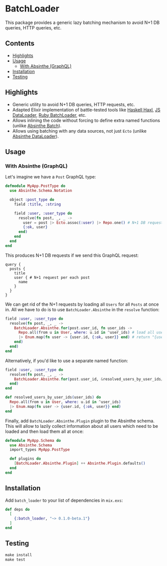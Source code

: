 # BatchLoader

This package provides a generic lazy batching mechanism to avoid N+1 DB queries, HTTP queries, etc.

## Contents

* [Highlights](#highlights)
* [Usage](#usage)
  * [With Absinthe (GraphQL)](#with-absinthe-graphql)
* [Installation](#installation)
* [Testing](#testing)

## Highlights

* Generic utility to avoid N+1 DB queries, HTTP requests, etc.
* Adapted Elixir implementation of battle-tested tools like [Haskell Haxl](https://github.com/facebook/Haxl), [JS DataLoader](https://github.com/graphql/dataloader), [Ruby BatchLoader](https://github.com/exaspark/batch-loader), etc.
* Allows inlining the code without forcing to define extra named functions (unlike [Absinthe Batch](https://hexdocs.pm/absinthe/Absinthe.Middleware.Batch.html)).
* Allows using batching with any data sources, not just `Ecto` (unlike [Absinthe DataLoader](https://hexdocs.pm/dataloader/Dataloader.html)).

## Usage

### With Absinthe (GraphQL)

Let's imagine we have a `Post` GraphQL type:

```elixir
defmodule MyApp.PostType do
  use Absinthe.Schema.Notation

  object :post_type do
    field :title, :string

    field :user, :user_type do
      resolve(fn post, _, _ ->
        user = post |> Ecto.assoc(:user) |> Repo.one() # N+1 DB requests
        {:ok, user}
      end)
    end
  end
end
```

This produces N+1 DB requests if we send this GraphQL request:

```gql
query {
  posts {
    title
    user { # N+1 request per each post
      name
    }
  }
}
```

We can get rid of the N+1 requests by loading all `Users` for all `Posts` at once in.
All we have to do is to use `BatchLoader.Absinthe` in the `resolve` function:

```elixir
field :user, :user_type do
  resolve(fn post, _, _ ->
    BatchLoader.Absinthe.for(post.user_id, fn user_ids ->
      Repo.all(from u in User, where: u.id in ^user_ids) # load all users at once (DB, HTTP, etc.)
      |> Enum.map(fn user -> {user.id, {:ok, user}} end) # return "{user.id, result}" tuples (user.id == post.user_id)
    end)
  end)
end
```

Alternatively, if you'd like to use a separate named function:

```elixir
field :user, :user_type do
  resolve(fn post, _, _ ->
    BatchLoader.Absinthe.for(post.user_id, &resolved_users_by_user_ids/1)
  end)
end

def resolved_users_by_user_ids(user_ids) do
  Repo.all(from u in User, where: u.id in ^user_ids)
  |> Enum.map(fn user -> {user.id, {:ok, user}} end)
end
```

Finally, add `BatchLoader.Absinthe.Plugin` plugin to the Absinthe schema.
This will allow to lazily collect information about all users which need to be loaded and then load them all at once:

```elixir
defmodule MyApp.Schema do
  use Absinthe.Schema
  import_types MyApp.PostType

  def plugins do
    [BatchLoader.Absinthe.Plugin] ++ Absinthe.Plugin.defaults()
  end
end
```

## Installation

Add `batch_loader` to your list of dependencies in `mix.exs`:

```elixir
def deps do
  [
    {:batch_loader, "~> 0.1.0-beta.1"}
  ]
end
```

## Testing

```ex
make install
make test
```
